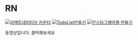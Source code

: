 # RN

[![리액트네이티브 카운터](http://img.youtube.com/vi/wQ0L7w54RTYs/0.jpg)](https://youtu.be/wQ0L7w54RTYs)
[![TodoList만들기](http://img.youtube.com/vi/zFlTWhzbfnI/0.jpg)](https://youtu.be/zFlTWhzbfnI)
[![인스타그램어플 만들기](http://img.youtube.com/vi/Yba388ThFXY/0.jpg)](https://youtu.be/Yba388ThFXY)

동영상입니다. 클릭해보세요
